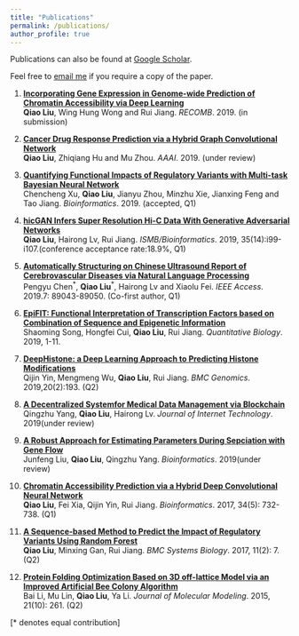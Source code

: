 ```yaml
---
title: "Publications"
permalink: /publications/
author_profile: true
---
```

Publications can also be found at [Google Scholar](https://scholar.google.com/citations?user=StBWeZgAAAAJ&hl=zh-CN).

Feel free to [email me](liu-q16@mails.tsinghua.edu.cn) if you require a copy of the paper.

1. <b>[Incorporating Gene Expression in Genome-wide Prediction of Chromatin Accessibility via Deep Learning](https://kimmo1019.github.io/publications/deepcage)</b> <br>
<b>Qiao Liu</b>, Wing Hung Wong and Rui Jiang.
<i>RECOMB</i>. 2019. (in submission)

1. <b>[Cancer Drug Response Prediction via a Hybrid Graph Convolutional Network](https://kimmo1019.github.io/publications/UGCN)</b> <br>
<b>Qiao Liu</b>, Zhiqiang Hu and Mu Zhou.
<i>AAAI</i>. 2019. (under review)

1. <b>[Quantifying Functional Impacts of Regulatory Variants with Multi-task Bayesian Neural Network](https://kimmo1019.github.io/publications/MtBNN)</b> <br>
Chencheng Xu, <b>Qiao Liu</b>, Jianyu Zhou, Minzhu Xie, Jianxing Feng and Tao Jiang.
<i>Bioinformatics</i>. 2019. (accepted, Q1)

1. <b>[hicGAN Infers Super Resolution Hi-C Data With Generative Adversarial Networks](https://kimmo1019.github.io/publications/hicGAN)</b> <br>
<b>Qiao Liu</b>, Hairong Lv, Rui Jiang.
<i>ISMB/Bioinformatics</i>. 2019, 35(14):i99-i107.(conference acceptance rate:18.9%, Q1)

1. <b>[Automatically Structuring on Chinese Ultrasound Report of Cerebrovascular Diseases via Natural Language Processing](https://kimmo1019.github.io/publications/CRF)</b> <br>
Pengyu Chen<sup>\*</sup>, <b>Qiao Liu</b><sup>\*</sup>, Hairong Lv and Xiaolu Fei.
<i>IEEE Access</i>. 2019.7: 89043-89050. (Co-first author, Q1)

1. <b>[EpiFIT: Functional Interpretation of Transcription Factors based on Combination of Sequence and Epigenetic Information](https://kimmo1019.github.io/publications/EpiFIT)</b> <br>
Shaoming Song, Hongfei Cui, <b>Qiao Liu</b>, Rui Jiang.
<i>Quantitative Biology</i>. 2019, 1-11.

1. <b>[DeepHistone: a Deep Learning Approach to Predicting Histone Modifications](https://kimmo1019.github.io/publications/deephistone)</b> <br>
Qijin Yin, Mengmeng Wu, <b>Qiao Liu</b>, Rui Jiang.
<i>BMC Genomics</i>. 2019,20(2):193. (Q2)

1. <b>[A Decentralized Systemfor Medical Data Management via Blockchain](https://kimmo1019.github.io/publications/blockchain)</b> <br>
Qingzhu Yang, <b>Qiao Liu</b>, Hairong Lv.
<i>Journal of Internet Technology</i>. 2019(under review)

1. <b>[A Robust Approach for Estimating Parameters During Sepciation with Gene Flow](https://kimmo1019.github.io/publications/genetree)</b> <br>
Junfeng Liu, <b>Qiao Liu</b>, Qingzhu Yang.
<i>Bioinformatics</i>. 2019(under review)

1. <b>[Chromatin Accessibility Prediction via a Hybrid Deep Convolutional Neural Network](https://kimmo1019.github.io/publications/deopen)</b> <br>
<b>Qiao Liu</b>, Fei Xia, Qijin Yin, Rui Jiang.
<i>Bioinformatics</i>. 2017, 34(5): 732-738. (Q1)

1. <b>[A Sequence-based Method to Predict the Impact of Regulatory Variants Using Random Forest](https://kimmo1019.github.io/publications/kmerforest)</b> <br>
<b>Qiao Liu</b>, Minxing Gan, Rui Jiang.
<i>BMC Systems Biology</i>. 2017, 11(2): 7. (Q2)

1. <b>[Protein Folding Optimization Based on 3D off-lattice Model via an Improved Artificial Bee Colony Algorithm](https://kimmo1019.github.io/publications/BEABC)</b> <br>
Bai Li, Mu Lin, <b>Qiao Liu</b>, Ya Li.
<i>Journal of Molecular Modeling</i>. 2015, 21(10): 261. (Q2)



[\* denotes equal contribution]





